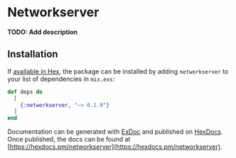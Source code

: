 # Networkserver

**TODO: Add description**

## Installation

If [available in Hex](https://hex.pm/docs/publish), the package can be installed
by adding `networkserver` to your list of dependencies in `mix.exs`:

```elixir
def deps do
  [
    {:networkserver, "~> 0.1.0"}
  ]
end
```

Documentation can be generated with [ExDoc](https://github.com/elixir-lang/ex_doc)
and published on [HexDocs](https://hexdocs.pm). Once published, the docs can
be found at [https://hexdocs.pm/networkserver](https://hexdocs.pm/networkserver).


